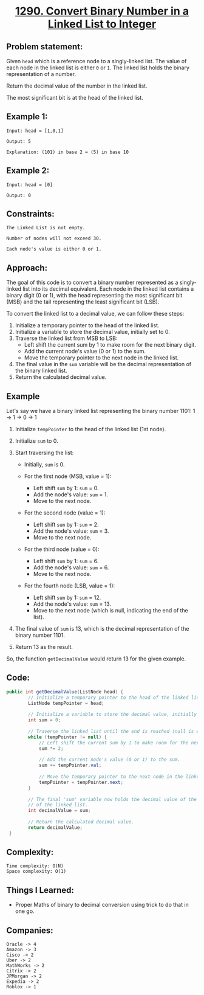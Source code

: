 <h1 align="center"><a href="https://leetcode.com/problems/convert-binary-number-in-a-linked-list-to-integer/" target="_blank">1290. Convert Binary Number in a Linked List to Integer</a></h1>

## Problem statement:
Given `head` which is a reference node to a singly-linked list. The value of each node in the linked list is either `0` or `1`. The linked list holds the binary representation of a number.

Return the decimal value of the number in the linked list.

The most significant bit is at the head of the linked list.


## Example 1:

```
Input: head = [1,0,1]

Output: 5

Explanation: (101) in base 2 = (5) in base 10
```

## Example 2:

```
Input: head = [0]

Output: 0
```




## Constraints:

```
The Linked List is not empty.

Number of nodes will not exceed 30.

Each node's value is either 0 or 1.
```


 

## Approach:

The goal of this code is to convert a binary number represented as a singly-linked list into its decimal equivalent. Each node in the linked list contains a binary digit (0 or 1), with the head representing the most significant bit (MSB) and the tail representing the least significant bit (LSB).

To convert the linked list to a decimal value, we can follow these steps:

1. Initialize a temporary pointer to the head of the linked list.
2. Initialize a variable to store the decimal value, initially set to 0.
3. Traverse the linked list from MSB to LSB:
   - Left shift the current sum by 1 to make room for the next binary digit.
   - Add the current node's value (0 or 1) to the sum.
   - Move the temporary pointer to the next node in the linked list.
4. The final value in the `sum` variable will be the decimal representation of the binary linked list.
5. Return the calculated decimal value.

## Example

Let's say we have a binary linked list representing the binary number 1101:
1 -> 1 -> 0 -> 1


1. Initialize `tempPointer` to the head of the linked list (1st node).
2. Initialize `sum` to 0.
3. Start traversing the list:

   - Initially, `sum` is 0.
   - For the first node (MSB, value = 1):
     - Left shift `sum` by 1: `sum` = 0.
     - Add the node's value: `sum` = 1.
     - Move to the next node.
   
   - For the second node (value = 1):
     - Left shift `sum` by 1: `sum` = 2.
     - Add the node's value: `sum` = 3.
     - Move to the next node.
   
   - For the third node (value = 0):
     - Left shift `sum` by 1: `sum` = 6.
     - Add the node's value: `sum` = 6.
     - Move to the next node.
   
   - For the fourth node (LSB, value = 1):
     - Left shift `sum` by 1: `sum` = 12.
     - Add the node's value: `sum` = 13.
     - Move to the next node (which is null, indicating the end of the list).

4. The final value of `sum` is 13, which is the decimal representation of the binary number 1101.

5. Return 13 as the result.

So, the function `getDecimalValue` would return 13 for the given example.




## Code: 

```java
public int getDecimalValue(ListNode head) {
        // Initialize a temporary pointer to the head of the linked list.
        ListNode tempPointer = head;
        
        // Initialize a variable to store the decimal value, initially set to 0.
        int sum = 0;
        
        // Traverse the linked list until the end is reached (null is encountered).
        while (tempPointer != null) {
            // Left shift the current sum by 1 to make room for the next binary digit.
            sum *= 2;
            
            // Add the current node's value (0 or 1) to the sum.
            sum += tempPointer.val;
            
            // Move the temporary pointer to the next node in the linked list.
            tempPointer = tempPointer.next;
        }
        
        // The final 'sum' variable now holds the decimal value of the binary representation
        // of the linked list.
        int decimalValue = sum;
        
        // Return the calculated decimal value.
        return decimalValue;
 }
```







## Complexity:

```
Time complexity: O(N) 
Space complexity: O(1)
```

## Things I Learned:

- Proper Maths of binary to decimal conversion using trick to do that in one go.
  


## Companies:

```
Oracle -> 4
Amazon -> 3
Cisco -> 2
Uber -> 2
MathWorks -> 2
Citrix -> 2
JPMorgan -> 2
Expedia -> 2
Roblox -> 1
```






